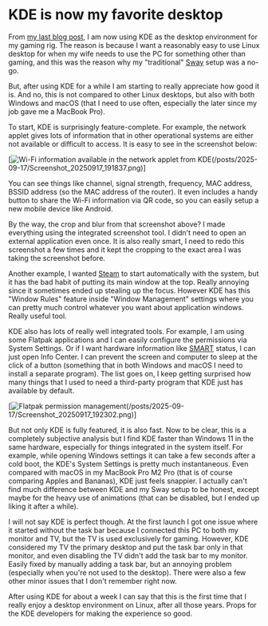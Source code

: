 # KDE is now my favorite desktop

From [my last blog
post](/posts/2025-09-15/01-from-gaming-rig-to-personal-computer-my-journey-with-nixos-and-jovian.md),
I am now using KDE as the desktop environment for my gaming rig. The reason is
because I want a reasonably easy to use Linux desktop for when my wife needs to
use the PC for something other than gaming, and this was the reason why my
"traditional" [Sway](https://swaywm.org/) setup was a no-go.

But, after using KDE for a while I am starting to really appreciate how good it
is. And no, this is not compared to other Linux desktops, but also with both
Windows and macOS (that I need to use often, especially the later since my job
gave me a MacBook Pro).

To start, KDE is surprisingly feature-complete. For example, the network applet
gives lots of information that in other operational systems are either not
available or difficult to access. It is easy to see in the screenshot below:

[![Wi-Fi information available in the network applet from
KDE](/posts/2025-09-17/Screenshot_20250917_191837.png)(/posts/2025-09-17/Screenshot_20250917_191837.png)]

You can see things like channel, signal strength, frequency, MAC address, BSSID
address (so the MAC address of the router). It even includes a handy button to
share the Wi-Fi information via QR code, so you can easily setup a new mobile
device like Android.

By the way, the crop and blur from that screenshot above? I made everything
using the integrated screenshot tool. I didn't need to open an external
application even once. It is also really smart, I need to redo this screenshot
a few times and it kept the cropping to the exact area I was taking the
screenshot before.

Another example, I wanted [Steam](https://steamcommunity.com/) to start
automatically with the system, but it has the bad habit of putting its main
window at the top. Really annoying since it sometimes ended up stealing up the
focus. However KDE has this "Window Rules" feature inside "Window Management"
settings where you can pretty much control whatever you want about application
windows. Really useful tool.

KDE also has lots of really well integrated tools. For example, I am using some
Flatpak applications and I can easily configure the permissions via System
Settings. Or if I want hardware information like
[SMART](https://en.wikipedia.org/wiki/Self-Monitoring,_Analysis_and_Reporting_Technology)
status, I can just open Info Center. I can prevent the screen and computer to
sleep at the click of a button (something that in both Windows and macOS I need
to install a separate program). The list goes on, I keep getting surprised how
many things that I used to need a third-party program that KDE just has
available by default.

[![Flatpak permission
management](/posts/2025-09-17/Screenshot_20250917_192302.png)(/posts/2025-09-17/Screenshot_20250917_192302.png)]

But not only KDE is fully featured, it is also fast. Now to be clear, this is
a completely subjective analysis but I find KDE faster than Windows 11 in the
same hardware, especially for things integrated in the system itself. For
example, while opening Windows settings it can take a few seconds after a cold
boot, the KDE's System Settings is pretty much instantaneous. Even compared
with macOS in my MacBook Pro M2 Pro (that is of course comparing Apples and
Bananas), KDE just feels snappier. I actually can't find much difference
between KDE and my Sway setup to be honest, except maybe for the heavy use of
animations (that can be disabled, but I ended up liking it after a while).

I will not say KDE is perfect though. At the first launch I got one issue where
it started without the task bar because I connected this PC to both my monitor
and TV, but the TV is used exclusively for gaming. However, KDE considered my
TV the primary desktop and put the task bar only in that monitor, and even
disabling the TV didn't add the task bar to my monitor. Easily fixed by
manually adding a task bar, but an annoying problem (especially when you're not
used to the desktop). There were also a few other minor issues that I don't
remember right now.

After using KDE for about a week I can say that this is the first time that I
really enjoy a desktop environment on Linux, after all those years. Props for
the KDE developers for making the experience so good.
